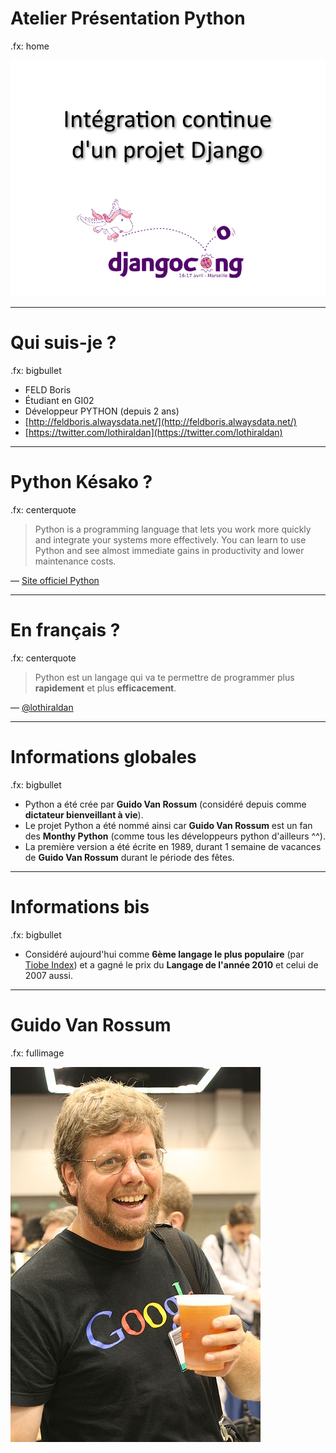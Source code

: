 # Atelier Présentation Python

.fx: home

![Présentation de python](images/first.png)

---

# Qui suis-je ?

.fx: bigbullet

* FELD Boris
* Étudiant en GI02
* Développeur PYTHON (depuis 2 ans)
* [http://feldboris.alwaysdata.net/](http://feldboris.alwaysdata.net/)
* [https://twitter.com/lothiraldan](https://twitter.com/lothiraldan)

---

# Python Késako ?

.fx: centerquote

> Python is a programming language that lets you work more quickly and integrate your systems more effectively. You can learn to use Python and see almost immediate gains in productivity and lower maintenance costs.

<p class="cite">— <a href="http://python.org/">Site officiel Python</a></p>

---

# En français ?

.fx: centerquote

> Python est un langage qui va te permettre de programmer plus **rapidement** et plus **efficacement**.

<p class="cite">— <a href="https://twitter.com/lothiraldan">@lothiraldan</a></p>

---

# Informations globales

.fx: bigbullet

* Python a été crée par **Guido Van Rossum** (considéré depuis comme **dictateur bienveillant à vie**).
* Le projet Python a été nommé ainsi car **Guido Van Rossum** est un fan des **Monthy Python** (comme tous les développeurs python d'ailleurs ^^).
* La première version a été écrite en 1989, durant 1 semaine de vacances de **Guido Van Rossum** durant le période des fêtes.

---

# Informations bis

.fx: bigbullet

* Considéré aujourd'hui comme **6ème langage le plus populaire** (par [Tiobe Index](http://www.tiobe.com/index.php/content/paperinfo/tpci/index.html)) et a gagné le prix du **Langage de l'année 2010** et celui de 2007 aussi.


---

# Guido Van Rossum

.fx: fullimage

![](images/guido.jpg)
